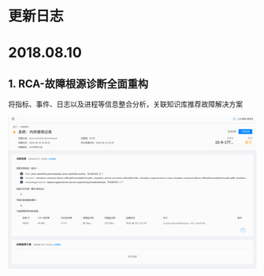 # **更新日志**

# 2018.08.10

## 1. RCA-故障根源诊断全面重构

将指标、事件、日志以及进程等信息整合分析，关联知识库推荐故障解决方案

![](/part5/images/0810_rca.png)

